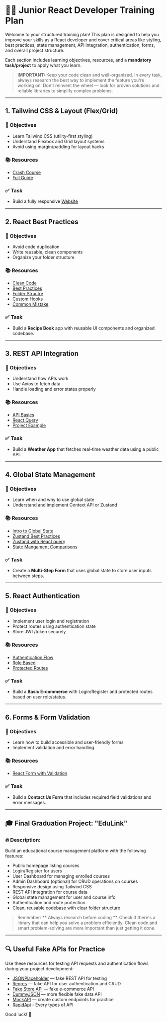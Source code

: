 # 👨‍💻 Junior React Developer Training Plan

Welcome to your structured training plan! This plan is designed to help you improve your skills as a React developer and cover critical areas like styling, best practices, state management, API integration, authentication, forms, and overall project structure.

Each section includes learning objectives, resources, and a **mandatory task/project** to apply what you learn.

> **IMPORTANT:** Keep your code clean and well-organized. In every task, always research the best way to implement the feature you're working on. Don't reinvent the wheel — look for proven solutions and reliable libraries to simplify complex problems.

---

## 1. Tailwind CSS & Layout (Flex/Grid)

### 🎯 Objectives
- Learn Tailwind CSS (utility-first styling)
- Understand Flexbox and Grid layout systems
- Avoid using margin/padding for layout hacks

### 📚 Resources
- [Crash Course](https://www.youtube.com/watch?v=i1FeOOhNnwU)
- [Full Guide](https://www.youtube.com/watch?v=UBOj6rqRUME)

### ✅ Task
- Build a fully responsive [Website](https://www.youtube.com/watch?v=ZU-drSVodBw)

---

## 2. React Best Practices

### 🎯 Objectives
- Avoid code duplication
- Write reusable, clean components
- Organize your folder structure

### 📚 Resources
- [Clean Code](https://www.youtube.com/watch?v=MdvzlDIdQ0o)
- [Best Practices](https://www.youtube.com/watch?v=5r25Y9Vg2P4)
- [Folder Structre](https://www.youtube.com/watch?v=UUga4-z7b6s)
- [Custom Hooks](https://www.youtube.com/watch?v=6ThXsUwLWvc)
- [Common Mistake](https://youtube.com/shorts/Rw_4Oo03sV4?si=wS9yhsj-exKUY23q)

### ✅ Task
- Build a **Recipe Book** app with reusable UI components and organized codebase.

---

## 3. REST API Integration

### 🎯 Objectives
- Understand how APIs work
- Use Axios to fetch data
- Handle loading and error states properly

### 📚 Resources
- [API Basics](https://www.youtube.com/watch?v=lsMQRaeKNDk)
- [React Query](https://www.youtube.com/watch?v=VtWkSCZX0Ec&list=PLC3y8-rFHvwjTELCrPrcZlo6blLBUspd2)
- [Project Example](https://www.youtube.com/watch?v=BCp_5PoKrvI)

### ✅ Task
- Build a **Weather App** that fetches real-time weather data using a public API.

---

## 4. Global State Management

### 🎯 Objectives
- Learn when and why to use global state
- Understand and implement Context API or Zustand

### 📚 Resources
- [Intro to Global State](https://www.youtube.com/watch?v=_ngCLZ5Iz-0)
- [Zustand Best Practices](https://www.youtube.com/watch?v=6tEQ1nJZ51w)
- [Zustand with React query](https://www.youtube.com/watch?v=QTZTUrAbjeo)
- [State Mangament Comparisons](https://www.youtube.com/watch?v=qqqyUTTS-9g)

### ✅ Task
- Create a **Multi-Step Form** that uses global state to store user inputs between steps.

---

## 5. React Authentication

### 🎯 Objectives
- Implement user login and registration
- Protect routes using authentication state
- Store JWT/token securely

### 📚 Resources
- [Authentication Flow](https://www.youtube.com/watch?v=AcYF18oGn6Y)
- [Role Based](https://www.youtube.com/watch?v=-IqMxPU3vbU)
- [Protected Routes](https://www.youtube.com/watch?v=pyfwQUc5Ssk)

### ✅ Task
- Build a **Basic E-commerce** with Login/Register and protected routes based on user role/status.

---

## 6. Forms & Form Validation

### 🎯 Objectives
- Learn how to build accessible and user-friendly forms
- Implement validation and error handling

### 📚 Resources
- [React Form with Validation](https://www.youtube.com/watch?v=u6PQ5xZAv7Q&t=530s)

### ✅ Task
- Build a **Contact Us Form** that includes required field validations and error messages.

---

## 🎓 Final Graduation Project: "EduLink"

### 🔥 Description:
Build an educational course management platform with the following features:

- Public homepage listing courses
- Login/Register for users
- User Dashboard for managing enrolled courses
- Admin Dashboard (optional) for CRUD operations on courses
- Responsive design using Tailwind CSS
- REST API integration for course data
- Global state management for user and course info
- Authentication and route protection
- Clean, reusable codebase with clear folder structure

> Remember: ** Always research before coding **. Check if there's a library that can help you solve a problem efficiently. Clean code and smart problem-solving are more important than just getting it done.

---

## 🔍 Useful Fake APIs for Practice

Use these resources for testing API requests and authentication flows during your project development:

- [JSONPlaceholder](https://jsonplaceholder.typicode.com) — fake REST API for testing
- [Reqres](https://reqres.in) — fake API for user authentication and CRUD
- [Fake Store API](https://fakestoreapi.com) — fake e-commerce API
- [DummyJSON](https://dummyjson.com) — more flexible fake data API
- [MockAPI](https://mockapi.io) — create custom endpoints for practice
- [RapidApi](https://rapidapi.com/hub) - Every types of API

Good luck! 🚀

